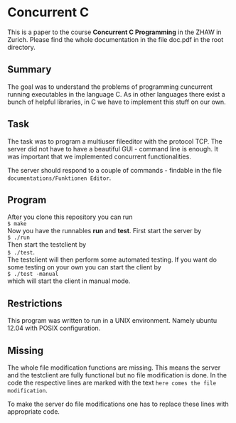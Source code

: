 # Concurrent C

This is a paper to the course **Concurrent C Programming** in the ZHAW in Zurich.
Please find the whole documentation in the file doc.pdf in the root directory.

## Summary
The goal was to understand the problems of programming cuncurrent running executables in the language C. As in other languages there exist a bunch of helpful libraries, in C we have to implement this stuff on our own.

## Task
The task was to program a multiuser fileeditor with the protocol TCP. The server did not have to have a beautiful GUI - command line is enough. It was important that we implemented concurrent functionalities.

The server should respond to a couple of commands - findable in the file `documentations/Funktionen Editor`.

## Program
After you clone this repository you can run  
`$ make`  
Now you have the runnables **run** and **test**. First start the server by  
`$ ./run`  
Then start the testclient by  
`$ ./test`.  
The testclient will then perform some automated testing. If you want do some testing on your own you can start the client by  
`$ ./test -manual`  
which will start the client in manual mode.

## Restrictions
This program was written to run in a UNIX environment. Namely ubuntu 12.04 with POSIX configuration.

## Missing
The whole file modification functions are missing. This means the server and the testclient are fully functional but no file modification is done. In the code the respective lines are marked with the text `here comes the file modification`.

To make the server do file modifications one has to replace these lines with appropriate code.
